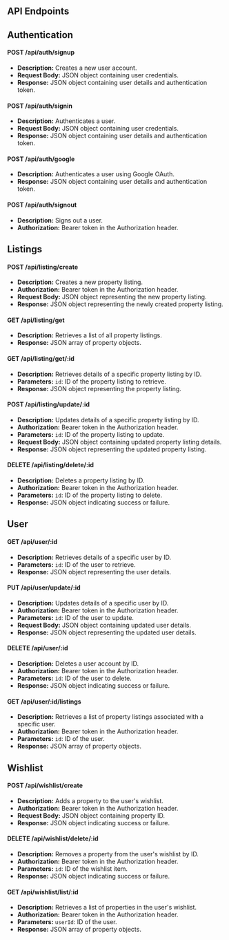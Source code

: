 ## API Endpoints

## Authentication

#### POST /api/auth/signup

- **Description:** Creates a new user account.
- **Request Body:** JSON object containing user credentials.
- **Response:** JSON object containing user details and authentication token.

#### POST /api/auth/signin

- **Description:** Authenticates a user.
- **Request Body:** JSON object containing user credentials.
- **Response:** JSON object containing user details and authentication token.

#### POST /api/auth/google

- **Description:** Authenticates a user using Google OAuth.
- **Response:** JSON object containing user details and authentication token.

#### POST /api/auth/signout

- **Description:** Signs out a user.
- **Authorization:** Bearer token in the Authorization header.

## Listings

#### POST /api/listing/create

- **Description:** Creates a new property listing.
- **Authorization:** Bearer token in the Authorization header.
- **Request Body:** JSON object representing the new property listing.
- **Response:** JSON object representing the newly created property listing.

#### GET /api/listing/get

- **Description:** Retrieves a list of all property listings.
- **Response:** JSON array of property objects.

#### GET /api/listing/get/:id

- **Description:** Retrieves details of a specific property listing by ID.
- **Parameters:** `id`: ID of the property listing to retrieve.
- **Response:** JSON object representing the property listing.


#### POST /api/listing/update/:id

- **Description:** Updates details of a specific property listing by ID.
- **Authorization:** Bearer token in the Authorization header.
- **Parameters:** `id`: ID of the property listing to update.
- **Request Body:** JSON object containing updated property listing details.
- **Response:** JSON object representing the updated property listing.

#### DELETE /api/listing/delete/:id

- **Description:** Deletes a property listing by ID.
- **Authorization:** Bearer token in the Authorization header.
- **Parameters:** `id`: ID of the property listing to delete.
- **Response:** JSON object indicating success or failure.

## User

#### GET /api/user/:id

- **Description:** Retrieves details of a specific user by ID.
- **Parameters:** `id`: ID of the user to retrieve.
- **Response:** JSON object representing the user details.

#### PUT /api/user/update/:id

- **Description:** Updates details of a specific user by ID.
- **Authorization:** Bearer token in the Authorization header.
- **Parameters:** `id`: ID of the user to update.
- **Request Body:** JSON object containing updated user details.
- **Response:** JSON object representing the updated user details.

#### DELETE /api/user/:id

- **Description:** Deletes a user account by ID.
- **Authorization:** Bearer token in the Authorization header.
- **Parameters:** `id`: ID of the user to delete.
- **Response:** JSON object indicating success or failure.

#### GET /api/user/:id/listings

- **Description:** Retrieves a list of property listings associated with a specific user.
- **Authorization:** Bearer token in the Authorization header.
- **Parameters:** `id`: ID of the user.
- **Response:** JSON array of property objects.

## Wishlist

#### POST /api/wishlist/create

- **Description:** Adds a property to the user's wishlist.
- **Authorization:** Bearer token in the Authorization header.
- **Request Body:** JSON object containing property ID.
- **Response:** JSON object indicating success or failure.

#### DELETE /api/wishlist/delete/:id

- **Description:** Removes a property from the user's wishlist by ID.
- **Authorization:** Bearer token in the Authorization header.
- **Parameters:** `id`: ID of the wishlist item.
- **Response:** JSON object indicating success or failure.

#### GET /api/wishlist/list/:id

- **Description:** Retrieves a list of properties in the user's wishlist.
- **Authorization:** Bearer token in the Authorization header.
- **Parameters:** `userId`: ID of the user.
- **Response:** JSON array of property objects.
